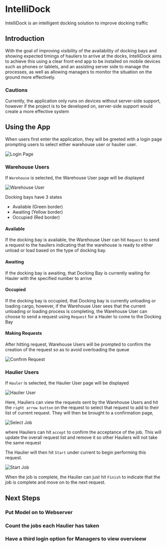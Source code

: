 # IntelliDock
IntelliDock is an intelligent docking solution to improve docking traffic

## Introduction
With the goal of improving visibility of the availability of docking bays and showing expected timings of hauliers to arrive at the docks, IntelliDock aims to achieve this using a clear front end app to be installed on mobile devices such as phones or tablets, and an assisting server side to manage the processes, as well as allowing managers to monitor the situation on the ground more effectively.

### Cautions
Currently, the application only runs on devices without server-side support, however if the project is to be developed on, server-side support would create a more effective system

## Using the App
When users first enter the application, they will be greeted with a login page prompting users to select either warehouse user or haulier user.

![Login Page](/chill/assets/images/LoginPage.png)

### Warehouse Users
If `Warehouse` is selected, the Warehouse User page will be displayed

![Warehouse User](/chill/assets/images/WarehousePage.png)

Docking bays have 3 states
* Available (Green border)
* Awaiting (Yellow border)
* Occupied (Red border)

#### Available
If the docking bay is available, the Warehouse User can hit `Request` to send a request to the hauliers indicating that the warehouse is ready to either unload or load based on the type of docking bay.

#### Awaiting
If the docking bay is awaiting, that Docking Bay is currently waiting for Hauler with the specified number to arrive

#### Occupied
If the docking bay is occupied, that Docking bay is currently unloading or loading cargo, however, if the Warehouse User sees that the current unloading or loading process is completing, the Warehouse User can choose to send a request using `Request` for a Hauler to come to the Docking Bay

#### Making Requests
After hitting request, Warehouse Users will be prompted to confirm the creation of the request so as to avoid overloading the queue

![Confirm Request](/chill/assets/images/ConfirmRequest.png)

### Haulier Users
If `Hauler` is selected, the Haulier User page will be displayed

![Haulier User](/chill/assets/images/HaulerPage.png)

Here, Hauliers can view the requests sent by the Warehouse Users and hit the `right arrow button` on the request to select that request to add to their list of current request. They will then be brought to a confirmation page,

![Select Job](/chill/assets/images/AcceptJob.png)

where Hauliers can hit `accept` to confirm the acceptance of the job. This will update the overall request list and remove it so other Hauliers will not take the same request

The Haulier will then hit `Start` under current to begin performing this request.

![Start Job](/chill/assets/images/JobStart.png)

When the job is complete, the Haulier can just hit `Finish` to indicate that the job is complete and move on to the next request.

## Next Steps
### Put Model on to Webserver
### Count the jobs each Haulier has taken
### Have a third login option for Managers to view overvieew
